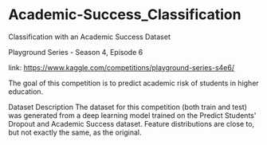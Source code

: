 # Academic-Success_Classification

Classification with an Academic Success Dataset

Playground Series - Season 4, Episode 6

link: https://www.kaggle.com/competitions/playground-series-s4e6/

The goal of this competition is to predict academic risk of students in higher education.

Dataset Description
The dataset for this competition (both train and test) was generated from a deep learning model trained on the Predict Students' Dropout and Academic Success dataset. Feature distributions are close to, but not exactly the same, as the original.
